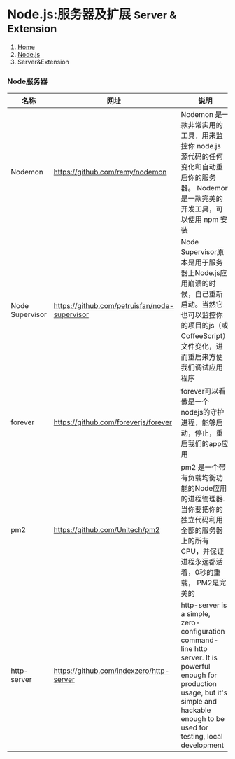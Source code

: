 # Node.js:服务器及扩展 <small>Server & Extension</small>

<ol class="breadcrumb"><li><a href="/">Home</a></li><li><a href="/server/nodejs/overview.md">Node.js</a></li><li class="active">Server&amp;Extension</li></ol>

### Node服务器
|名称|网址|说明|
|------|------|------|
|Nodemon|https://github.com/remy/nodemon|Nodemon 是一款非常实用的工具，用来监控你 node.js 源代码的任何变化和自动重启你的服务器。 Nodemon 是一款完美的开发工具，可以使用 npm 安装|
|Node Supervisor|https://github.com/petruisfan/node-supervisor|Node Supervisor原本是用于服务器上Node.js应用崩溃的时候，自己重新启动。当然它也可以监控你的项目的js（或CoffeeScript）文件变化，进而重启来方便我们调试应用程序|
|forever|https://github.com/foreverjs/forever|forever可以看做是一个nodejs的守护进程，能够启动，停止，重启我们的app应用|
|pm2|https://github.com/Unitech/pm2|pm2 是一个带有负载均衡功能的Node应用的进程管理器.当你要把你的独立代码利用全部的服务器上的所有CPU，并保证进程永远都活着，0秒的重载， PM2是完美的|
|http-server|https://github.com/indexzero/http-server|http-server is a simple, zero-configuration command-line http server. It is powerful enough for production usage, but it's simple and hackable enough to be used for testing, local development|


